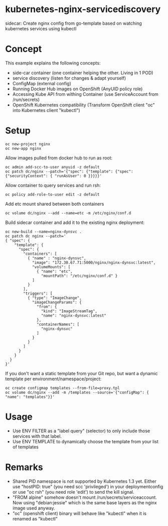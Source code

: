 # kubernetes-nginx-servicediscovery
sidecar: Create nginx config from go-template based on watching kubernetes services using kubectl

# Concept
This example explains the following concepts:
* side-car container (one container helping the other. Living in 1 POD)
* service discovery  (listen for changes & adapt yourself)
* ConfigMap (external config)
* Running Docker Hub images on OpenShift (AnyUID policy role)
* Accessing Kube API from withing Container (use ServiceAccount from /run/secrets)
* OpenShift Kubernetes compatibility (Transform OpenShift client "oc" into Kubernetes client "kubectl")


# Setup
```
oc new-project nginx
oc new-app nginx
```

Allow images pulled from docker hub to run as root:
```
oc admin add-scc-to-user anyuid -z default
oc patch dc/nginx --patch='{"spec": {"template": {"spec": {"securityContext": { "runAsUser": 0 }}}}}'
```

Allow container to query services and run rsh:
```
oc policy add-role-to-user edit -z default
```

Add etc mount shared between both containers
```
oc volume dc/nginx --add --name=etc -m /etc/nginx/conf.d
```

Build sidecar container and add it to the existing nginx deployment:

```
oc new-build --name=nginx-dynsvc .
oc patch dc nginx --patch='
{ "spec": { 
    "template": {
      "spec": {
        "containers": [
          { "name" : "nginx-dynsvc", 
            "image": "172.30.67.71:5000/nginx/nginx-dynsvc:latest",
            "volumeMounts": [
              { "name": "etc", 
                "mountPath": "/etc/nginx/conf.d" } 
            ] 
          }
        ], 
        "triggers": [
          { "type": "ImageChange", 
            "imageChangeParams": { 
              "from": { 
                "kind": "ImageStreamTag",
                "name": "nginx-dynsvc:latest"
              },
              "containerNames": [ 
                "nginx-dynsvc" 
              ] 
            } 
          } 
        ]
      }
    }
  }
}'
```

If you don't want a static template from your Git repo, but want a dynamic template per environment/namespace/project:
```
oc create configmap templates --from-file=proxy.tpl
oc volume dc/nginx --add -m /templates --source='{"configMap": { "name": "templates"}}'
```


# Usage
* Use ENV FILTER as a "label query" (selector) to only include those services with that label.
* Use ENV TEMPLATE to dynamically choose the template from your list of templates

# Remarks
* Shared PID namespace is not supported by Kubernetes 1.3 yet.
  Either use "hostPID: true" (you need scc 'privileged') in your deploymentconfig
  or use "oc rsh" (you need role 'edit') to send the kill signal.
* "FROM alpine" somehow doesn't mount /run/secrets/serviceaccount.
  Now using "debian:jessie" which is the same base layers as the nginx image used anyway.
* "oc" (openshift client) binary will behave like "kubectl" when it is renamed as "kubectl"

